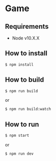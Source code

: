 # Game

## Requirements
- Node v10.X.X


## How to install
```bash
$ npm install
```


## How to build
```bash
$ npm run build
```

or

```bash
$ npm run build:watch
```


## How to run
```bash
$ npm start
```

or

```bash
$ npm run dev
```
